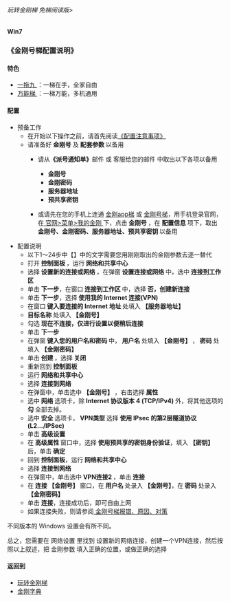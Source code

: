 ###### 玩转金刚梯 免梯阅读版>
#### Win7
### 《金刚号梯配置说明》

#### 特色
  - [ 一拖九 ](https://github.com/a2zitpro/web/blob/master/LadderFree/kkDictionary/OneForNine.md)：一梯在手，全家自由
  - [ 万能梯 ](https://github.com/a2zitpro/web/blob/master/LadderFree/kkDictionary/KKLadderKKIDMultipurpose.md)：一梯万能，多机通用
 
#### 配置

- 预备工作
  - 在开始以下操作之前，请首先阅读[《配置注意事项》](https://github.com/a2zitpro/web/blob/master/LadderFree/kkDictionary/ConsiderationsWhileConfigureKKID.md)
  - 请准备好<strong> 金刚号</strong> 及<strong> 配套参数 </strong> 以备用
    - 请从<strong>《派号通知单》</strong>邮件 或 客服给您的邮件 中取出以下各项以备用
      - <strong> 金刚号
      - 金刚密码
      - 服务器地址
      - 预共享密钥 </strong>
 
    - 或请先在您的手机上连通 [金刚app梯](https://github.com/a2zitpro/web/blob/master/LadderFree/kkDictionary/KKLadderAPP.md) 或 [金刚号梯](https://github.com/a2zitpro/web/blob/master/LadderFree/kkDictionary/KKLadderKKID.md)，用手机登录官网，在[ 官网>菜单>我的金刚 ](https://www.atozitpro.net/zh/my-account/)下，点击<strong> 金刚号 </strong>，在 <strong> 配置信息 </strong>项下，取出<strong> 金刚号、金刚密码、服务器地址、预共享密钥 </strong>以备用
- 配置说明
  - 以下1～24步中【】中的文字需要您用刚刚取出的金刚参数去逐一替代
  - 打开<strong> 控制面板 </strong>，运行<strong> 网络和共享中心 </strong>
  - 选择<strong> 设置新的连接或网络 </strong>，在弹窗<strong> 设置连接或网络 </strong>中，选中<strong> 连接到工作区 </strong>
  - 单击<strong> 下一步</strong>，在窗口<strong> 连接到工作区 </strong>中，选择<strong> 否，创建新连接</strong>
  - 单击<strong> 下一步</strong>，选择<strong> 使用我的 Internet 连接(VPN) </strong>
  - 在窗口<strong> 键入要连接的 Internet 地址 </strong>处填入<strong> 【服务器地址】 </strong> 
  - <strong>目标名称 </strong>处填入<strong> 【金刚号】 </strong>
  - 勾选<strong> 现在不连接，仅进行设置以便稍后连接</strong>
  - 单击<strong> 下一步</strong>
  - 在弹窗<strong> 键入您的用户名和密码 </strong>中，<strong> 用户名 </strong>处填入<strong> 【金刚号】 </strong>，<strong> 密码 </strong>处填入<strong> 【金刚密码】 </strong>
  - 单击<strong> 创建 </strong>，选择<strong> 关闭</strong>
  - 重新回到<strong> 控制面板</strong>
  - 运行<strong> 网络和共享中心</strong>
  - 选择<strong> 连接到网络</strong>
  - 在弹窗中，单击选中<strong> 【金刚号】 </strong>，右击选择<strong> 属性</strong>
  - 选中<strong> 网络 </strong>选项卡，除<strong> Internet 协议版本 4 (TCP/IPv4) </strong>外，将其他选项的<strong> 勾 </strong>全部去掉。
  - 选中<strong> 安全 </strong>选项卡，<strong> VPN类型 </strong>选择<strong> 使用 IPsec 的第2层隧道协议(L2…/IPSec) </strong> 
  - 单击<strong> 高级设置</strong>
  - 在<strong> 高级属性 </strong>窗口中，选择<strong> 使用预共享的密钥身份验证</strong>，填入<strong> 【密钥】 </strong>后，单击<strong> 确定</strong>
  - 回到<strong> 控制面板</strong>，运行<strong> 网络和共享中心</strong>
  - 选择<strong> 连接到网络</strong>
  - 在弹窗中，单击选中<strong> VPN连接2 </strong>，单击<strong> 连接 </strong>
  - 在<strong> 连接 【金刚号】 </strong>窗口，在<strong> 用户名 </strong>处录入<strong> 【金刚号】</strong>，在<strong> 密码 </strong>处录入<strong>【金刚密码】 </strong> 
  - 单击<strong> 连接</strong>，连接成功后，即可自由上网
  - 如果连接失败，则请参阅[ 金刚号梯报错、原因、对策 ](https://github.com/a2zitpro/web/blob/master/LadderFree/kkDictionary/KKLadderKKIDErroMessage.md)


不同版本的 Windows 设置会有所不同。

总之，您需要在 网络设置 里找到 设置新的网络连接，创建一个VPN连接，然后按照以上叙述，把</strong> 金刚参数 </strong>填入正确的位置，或做正确的选择
    
#### 返回到
- [玩转金刚梯](https://github.com/a2zitpro/web/blob/master/LadderFree/A.md)
- [金刚字典](https://github.com/a2zitpro/web/blob/master/LadderFree/kkDictionary/KKDictionary.md)



